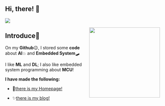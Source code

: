 ## Hi, there! 👏 

![](https://visitor-badge.glitch.me/badge?page_id=callmewenhao)

<img align='right' src="https://media.giphy.com/media/MeJgB3yMMwIaHmKD4z/giphy.gif" width="230">

## Introduce🎈

On my **Github**😉, I stored some **code** about **AI**💥 and **Embedded System**🛹

I like **ML** and **DL**; I also like embedded system programming about **MCU**!

**I have made the following:**

- 🎉[there is my Homepage!](https://callmewenhao.github.io/) 

- ✨[there is my blog!](https://callmewenhao.github.io/blog/) 
